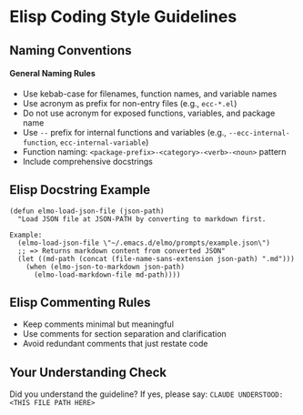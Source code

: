 <!-- ---
!-- Timestamp: 2025-05-30 08:20:22
!-- Author: ywatanabe
!-- File: /home/ywatanabe/.dotfiles/.claude/to_claude/guidelines/elisp/IMPORTANT-ELISP-04-coding-style.md
!-- --- -->

# Elisp Coding Style Guidelines

## Naming Conventions

#### General Naming Rules
- Use kebab-case for filenames, function names, and variable names
- Use acronym as prefix for non-entry files (e.g., `ecc-*.el`)
- Do not use acronym for exposed functions, variables, and package name
- Use `--` prefix for internal functions and variables (e.g., `--ecc-internal-function`, `ecc-internal-variable`)
- Function naming: `<package-prefix>-<category>-<verb>-<noun>` pattern
- Include comprehensive docstrings

## Elisp Docstring Example

```elisp
(defun elmo-load-json-file (json-path)
  "Load JSON file at JSON-PATH by converting to markdown first.

Example:
  (elmo-load-json-file \"~/.emacs.d/elmo/prompts/example.json\")
  ;; => Returns markdown content from converted JSON"
  (let ((md-path (concat (file-name-sans-extension json-path) ".md")))
    (when (elmo-json-to-markdown json-path)
      (elmo-load-markdown-file md-path))))
```

## Elisp Commenting Rules
- Keep comments minimal but meaningful
- Use comments for section separation and clarification
- Avoid redundant comments that just restate code

## Your Understanding Check
Did you understand the guideline? If yes, please say:
`CLAUDE UNDERSTOOD: <THIS FILE PATH HERE>`

<!-- EOF -->